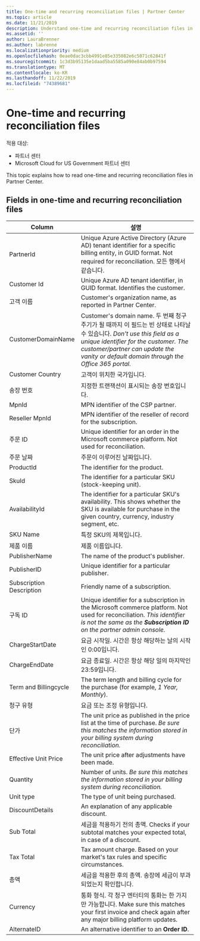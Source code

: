 ```yaml
---
title: One-time and recurring reconciliation files | Partner Center
ms.topic: article
ms.date: 11/21/2019
description: Understand one-time and recurring reconciliation files in Partner Center.
ms.assetid: ''
author: LauraBrenner
ms.author: labrenne
ms.localizationpriority: medium
ms.openlocfilehash: 0eae0dac3cbb4991e85e335082e6c5071c62841f
ms.sourcegitcommit: 1c3d3b95135e1daad5ba5585a090e84ab0b97594
ms.translationtype: MT
ms.contentlocale: ko-KR
ms.lasthandoff: 11/22/2019
ms.locfileid: "74389681"
---
```

# <a name="one-time-and-recurring-reconciliation-files"></a>One-time and recurring reconciliation files

적용 대상:

- 파트너 센터
- Microsoft Cloud for US Government 파트너 센터

This topic explains how to read one-time and recurring reconciliation files in Partner Center.

## <a name="fields-in-one-time-and-recurring-reconciliation-files"></a>Fields in one-time and recurring reconciliation files

| Column | 설명 |
| ------ | ----------- |
| PartnerId | Unique Azure Active Directory (Azure AD) tenant identifier for a specific billing entity, in GUID format. Not required for reconciliation. 모든 행에서 같습니다. |
| Customer Id | Unique Azure AD tenant identifier, in GUID format. Identifies the customer. |
| 고객 이름 | Customer's organization name, as reported in Partner Center. |
| CustomerDomainName | Customer's domain name. 두 번째 청구 주기가 될 때까지 이 필드는 빈 상태로 나타날 수 있습니다. *Don't use this field as a unique identifier for the customer. The customer/partner can update the vanity or default domain through the  Office 365 portal.* |
| Customer Country | 고객이 위치한 국가입니다. |
| 송장 번호 | 지정한 트랜잭션이 표시되는 송장 번호입니다. |
| MpnId | MPN identifier of the CSP partner. |
| Reseller MpnId | MPN identifier of the reseller of record for the subscription. |
| 주문 ID | Unique identifier for an order in the Microsoft commerce platform. Not used for reconciliation. |
| 주문 날짜 | 주문이 이루어진 날짜입니다. |
| ProductId | The identifier for the product. |
| SkuId | The identifier for a particular SKU (stock-keeping unit). |
| AvailabilityId | The identifier for a particular SKU's availability. This shows whether the SKU is available for purchase in the given country, currency, industry segment, etc. |
| SKU Name | 특정 SKU의 제목입니다. |
| 제품 이름 | 제품 이름입니다. |
| PublisherName | The name of the product's publisher.
| PublisherID | Unique identifier for a particular publisher. |
| Subscription Description | Friendly name of a subscription. |
| 구독 ID | Unique identifier for a subscription in the Microsoft commerce platform. Not used for reconciliation. *This identifier is not the same as the **Subscription ID** on the partner admin console.* |
| ChargeStartDate | 요금 시작일. 시간은 항상 해당하는 날의 시작인 0:00입니다. |
| ChargeEndDate | 요금 종료일. 시간은 항상 해당 일의 마지막인 23:59입니다. |
| Term and Billingcycle | The term length and billing cycle for the purchase (for example, *1 Year, Monthly*). |
| 청구 유형 | 요금 또는 조정 유형입니다. |
| 단가 | The unit price as published in the price list at the time of purchase. *Be sure this matches the information stored in your billing system during reconciliation.* |
| Effective Unit Price | The unit price after adjustments have been made. |
| Quantity | Number of units. *Be sure this matches the information stored in your billing system during reconciliation.* |
| Unit type | The type of unit being purchased. |
| DiscountDetails | An explanation of any applicable discount. |
| Sub Total | 세금을 적용하기 전의 총액. Checks if your subtotal matches your expected total, in case of a discount. |
| Tax Total | Tax amount charge. Based on your market's tax rules and specific circumstances. |
| 총액 | 세금을 적용한 후의 총액. 송장에 세금이 부과되었는지 확인합니다. |
| Currency | 통화 형식. 각 청구 엔터티의 통화는 한 가지만 가능합니다. Make sure this matches your first invoice and check again after any major billing platform updates. |
| AlternateID | An alternative identifier to an **Order ID**. |

